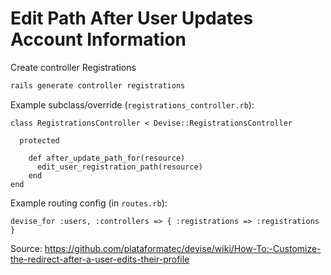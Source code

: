 # Edit Path After User Updates Account Information

Create controller Registrations
```bash
rails generate controller registrations
```

Example subclass/override (`registrations_controller.rb`):
```
class RegistrationsController < Devise::RegistrationsController

  protected

    def after_update_path_for(resource)
      edit_user_registration_path(resource)
    end
end
```
Example routing config (in `routes.rb`):
```
devise_for :users, :controllers => { :registrations => :registrations }
```
Source: https://github.com/plataformatec/devise/wiki/How-To:-Customize-the-redirect-after-a-user-edits-their-profile